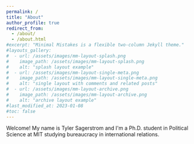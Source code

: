 ```yaml
---
permalink: /
title: "About"
author_profile: true
redirect_from:
  - /about/
  - /about.html
#excerpt: "Minimal Mistakes is a flexible two-column Jekyll theme."
#layouts_gallery:
#  - url: /assets/images/mm-layout-splash.png
#    image_path: /assets/images/mm-layout-splash.png
#    alt: "splash layout example"
#  - url: /assets/images/mm-layout-single-meta.png
#    image_path: /assets/images/mm-layout-single-meta.png
#    alt: "single layout with comments and related posts"
#  - url: /assets/images/mm-layout-archive.png
#    image_path: /assets/images/mm-layout-archive.png
#    alt: "archive layout example"
#last_modified_at: 2023-01-08
#toc: false
---
```


Welcome! My name is Tyler Sagerstrom and I'm a Ph.D. student in Political Science at MIT studying bureaucracy in international relations.